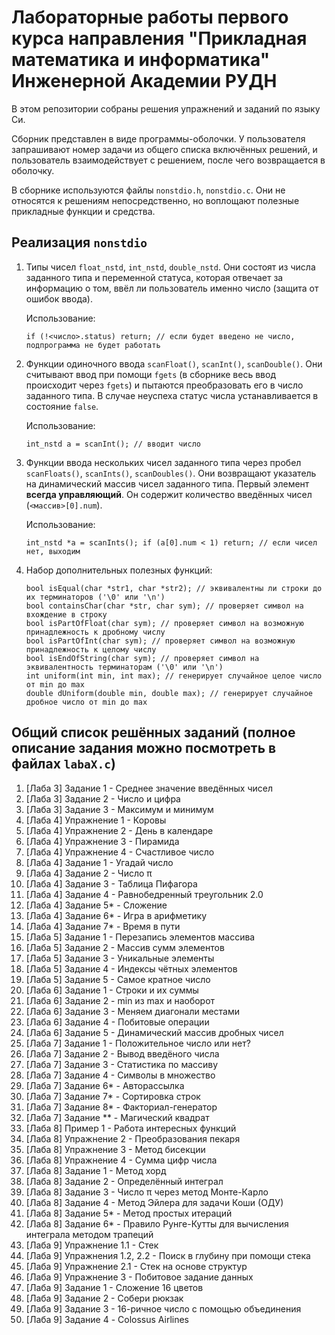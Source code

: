 # Лабораторные работы первого курса направления "Прикладная математика и информатика" Инженерной Академии РУДН

В этом репозитории собраны решения упражнений и заданий по языку Си.

Сборник представлен в виде программы-оболочки. У пользователя запрашивают номер задачи из общего списка включённых решений, и пользователь взаимодействует с решением, после чего возвращается в оболочку.

В сборнике используются файлы `nonstdio.h`, `nonstdio.c`. Они не относятся к решениям непосредственно, но воплощают полезные прикладные функции и средства.

## Реализация `nonstdio`

1. Типы чисел `float_nstd`, `int_nstd`, `double_nstd`. Они состоят из числа заданного типа и переменной статуса, которая отвечает за информацию о том, ввёл ли пользователь именно число (защита от ошибок ввода).

   Использование:
   
   ```if (!<число>.status) return; // если будет введено не число, подпрограмма не будет работать```

2. Функции одиночного ввода `scanFloat()`, `scanInt()`, `scanDouble()`. Они считывают ввод при помощи `fgets` (в сборнике весь ввод происходит через `fgets`) и пытаются преобразовать его в число заданного типа. В случае неуспеха статус числа устанавливается в состояние `false`.

   Использование:
 
   ```int_nstd a = scanInt(); // вводит число```
   
3. Функции ввода нескольких чисел заданного типа через пробел `scanFloats()`, `scanInts()`, `scanDoubles()`. Они возвращают указатель на динамический массив чисел заданного типа. Первый элемент **всегда управляющий**. Он содержит количество введённых чисел (`<массив>[0].num`).
   
   Использование:
   
   ```int_nstd *a = scanInts(); if (a[0].num < 1) return; // если чисел нет, выходим```
   
4. Набор дополнительных полезных функций:
   
   `bool isEqual(char *str1, char *str2); // эквивалентны ли строки до их терминаторов ('\0' или '\n')`  
   `bool containsChar(char *str, char sym); // проверяет символ на вхождение в строку`  
   `bool isPartOfFloat(char sym); // проверяет символ на возможную принадлежность к дробному числу`  
   `bool isPartOfInt(char sym); // проверяет символ на возможную принадлежность к целому числу`  
   `bool isEndOfString(char sym); // проверяет символ на эквивалентность терминаторам ('\0' или '\n')`  
   `int uniform(int min, int max); // генерирует случайное целое число от min до max`  
   `double dUniform(double min, double max); // генерирует случайное дробное число от min до max`

## Общий список решённых заданий (полное описание задания можно посмотреть в файлах `labaX.c`)

1. [Лаба 3] Задание 1 - Среднее значение введённых чисел
1. [Лаба 3] Задание 2 - Число и цифра
1. [Лаба 3] Задание 3 - Максимум и минимум
1. [Лаба 4] Упражнение 1 - Коровы
1. [Лаба 4] Упражнение 2 - День в календаре
1. [Лаба 4] Упражнение 3 - Пирамида
1. [Лаба 4] Упражнение 4 - Счастливое число
1. [Лаба 4] Задание 1 - Угадай число
1. [Лаба 4] Задание 2 - Число π
1. [Лаба 4] Задание 3 - Таблица Пифагора
1. [Лаба 4] Задание 4 - Равнобедренный треугольник 2.0
1. [Лаба 4] Задание 5* - Сложение
1. [Лаба 4] Задание 6* - Игра в арифметику
1. [Лаба 4] Задание 7* - Время в пути
1. [Лаба 5] Задание 1 - Перезапись элементов массива
1. [Лаба 5] Задание 2 - Массив сумм элементов
1. [Лаба 5] Задание 3 - Уникальные элементы
1. [Лаба 5] Задание 4 - Индексы чётных элементов
1. [Лаба 5] Задание 5 - Самое кратное число
1. [Лаба 6] Задание 1 - Строки и их суммы
1. [Лаба 6] Задание 2 - min из max и наоборот
1. [Лаба 6] Задание 3 - Меняем диагонали местами
1. [Лаба 6] Задание 4 - Побитовые операции
1. [Лаба 6] Задание 5 - Динамический массив дробных чисел
1. [Лаба 7] Задание 1 - Положительное число или нет?
1. [Лаба 7] Задание 2 - Вывод введёного числа
1. [Лаба 7] Задание 3 - Статистика по массиву
1. [Лаба 7] Задание 4 - Символы в множество
1. [Лаба 7] Задание 6* - Авторассылка
1. [Лаба 7] Задание 7* - Сортировка строк
1. [Лаба 7] Задание 8* - Факториал-генератор
1. [Лаба 7] Задание ** - Магический квадрат
1. [Лаба 8] Пример 1 - Работа интересных функций
1. [Лаба 8] Упражнение 2 - Преобразования пекаря
1. [Лаба 8] Упражнение 3 - Метод бисекции
1. [Лаба 8] Упражнение 4 - Сумма цифр числа
1. [Лаба 8] Задание 1 - Метод хорд
1. [Лаба 8] Задание 2 - Определённый интеграл
1. [Лаба 8] Задание 3 - Число π через метод Монте-Карло
1. [Лаба 8] Задание 4 - Метод Эйлера для задачи Коши (ОДУ)
1. [Лаба 8] Задание 5* - Метод простых итераций
1. [Лаба 8] Задание 6* - Правило Рунге-Кутты для вычисления интеграла методом трапеций
1. [Лаба 9] Упражнение 1.1 - Стек
1. [Лаба 9] Упражнения 1.2, 2.2 - Поиск в глубину при помощи стека
1. [Лаба 9] Упражнение 2.1 - Стек на основе структур
1. [Лаба 9] Упражнение 3 - Побитовое задание данных
1. [Лаба 9] Задание 1 - Сложение 16 цветов
1. [Лаба 9] Задание 2 - Собери рюкзак
1. [Лаба 9] Задание 3 - 16-ричное число с помощью объединения
1. [Лаба 9] Задание 4 - Colossus Airlines
